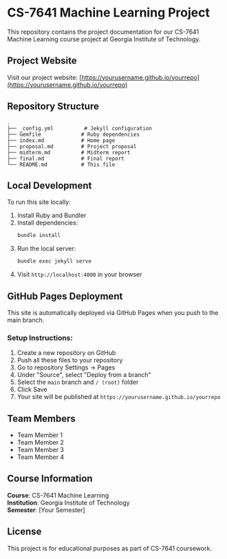 # CS-7641 Machine Learning Project

This repository contains the project documentation for our CS-7641 Machine Learning course project at Georgia Institute of Technology.

## Project Website

Visit our project website: [https://yourusername.github.io/yourrepo](https://yourusername.github.io/yourrepo)

## Repository Structure

```
.
├── _config.yml          # Jekyll configuration
├── Gemfile             # Ruby dependencies
├── index.md            # Home page
├── proposal.md         # Project proposal
├── midterm.md          # Midterm report
├── final.md            # Final report
└── README.md           # This file
```

## Local Development

To run this site locally:

1. Install Ruby and Bundler
2. Install dependencies:
   ```bash
   bundle install
   ```
3. Run the local server:
   ```bash
   bundle exec jekyll serve
   ```
4. Visit `http://localhost:4000` in your browser

## GitHub Pages Deployment

This site is automatically deployed via GitHub Pages when you push to the main branch.

### Setup Instructions:

1. Create a new repository on GitHub
2. Push all these files to your repository
3. Go to repository Settings → Pages
4. Under "Source", select "Deploy from a branch"
5. Select the `main` branch and `/ (root)` folder
6. Click Save
7. Your site will be published at `https://yourusername.github.io/yourrepo`

## Team Members

- Team Member 1
- Team Member 2
- Team Member 3
- Team Member 4

## Course Information

**Course**: CS-7641 Machine Learning  
**Institution**: Georgia Institute of Technology  
**Semester**: [Your Semester]

## License

This project is for educational purposes as part of CS-7641 coursework.
